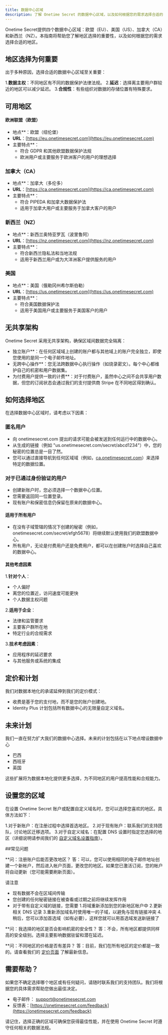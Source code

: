 ```yaml
---
title: 数据中心区域
description: 了解 Onetime Secret 的数据中心区域，以及如何根据您的需求选择合适的区域。
---
```


Onetime Secret提供四个数据中心区域：欧盟（EU）、美国（US）、加拿大（CA）和新西兰（NZ）。本指南将帮助您了解地区选择的重要性，以及如何根据您的需求选择合适的地区。

## 地区选择为何重要

出于多种原因，选择合适的数据中心区域至关重要：

1.**数据主权**：不同地区有不同的数据保护法律法规。
2.**延迟**：选择离主要用户群较近的地区可以减少延迟。
3.**合规性**：有些组织对数据的存储位置有特殊要求。

## 可用地区

#### 欧洲联盟（欧盟）

- 地点**：欧盟（纽伦堡）
- **URL**：[https://eu.onetimesecret.com](https://eu.onetimesecret.com)
- 主要特点**：
  - 符合 GDPR 和其他欧盟数据保护法规
  - 欧洲用户或主要服务于欧洲客户的用户的理想选择

### 加拿大（CA）

- 地点**：加拿大（多伦多）
- **URL**：[https://ca.onetimesecret.com](https://ca.onetimesecret.com)
- 主要特点**：
  - 符合 PIPEDA 和加拿大数据保护法
  - 适用于加拿大用户或主要服务于加拿大客户的用户

### 新西兰（NZ）

- 地点**：新西兰奥特亚罗瓦（波里鲁阿）
- **URL**：[https://nz.onetimesecret.com](https://nz.onetimesecret.com)
- 主要特点**：
  - 符合新西兰隐私法和当地法规
  - 适用于新西兰用户或为大洋洲客户提供服务的用户

### 美国

- 地点**：美国（俄勒冈州希尔斯伯勒）
- **URL**：[https://us.onetimesecret.com](https://us.onetimesecret.com)
- 主要特点**：
  - 符合美国数据保护法
  - 适用于美国用户或主要服务于美国客户的用户

## 无共享架构

Onetime Secret 采用无共享架构，确保区域间数据完全隔离：

- 独立账户**：在任何区域域上创建的账户都与其他域上的账户完全独立，即使您使用的是同一个电子邮件地址。
- 无跨中心操作**：您无法跨数据中心执行操作（如烧录密文）。每个中心都维护自己的机密和用户数据集。
- 为付费用户提供一致的计费**：对于付费账户，虽然中心之间不会共享用户数据，但您的订阅状态会通过我们的支付提供商 Stripe 在不同地区得到确认。

## 如何选择地区

在选择数据中心区域时，请考虑以下因素：

### 匿名用户

- 向 onetimesecret.com 提出的请求可能会被发送到任何运行中的数据中心。
- 从生成的链接（例如 "us.onetimesecret.com/secret/abcd1234"）中，您的秘密的位置总是一目了然。
- 您可以通过直接导航到任何区域域（例如，[ca.onetimesecret.com](https://ca.onetimesecret.com/)）来选择特定的数据位置。

### 对于已通过身份验证的用户

- 创建新账户时，您必须选择一个数据中心位置。
- 您需要返回同一位置登录。
- 现有账户和保密信息仍保留在原来的数据中心。

#### 适用于所有用户

- 在没有子域管辖的情况下创建的秘密（例如，onetimesecret.com/secret/efgh5678）将继续默认使用我们的欧盟数据中心。
- 所有用户，无论是付费用户还是免费用户，都可以在创建账户时选择自己喜欢的数据中心。

#### 其他考虑因素

1.**针对个人**：
   - 个人偏好
   - 离您的位置近，访问速度可能更快
   - 个人数据主权问题

2.**适用于企业**：
   - 法律和监管要求
   - 主要客户群所在地
   - 特定行业的合规需求

3.**技术考虑因素**：
   - 应用程序的延迟要求
   - 与其他服务或系统的集成

## 定价和计划

我们对数据本地化的承诺延伸到我们的定价模式：

- 收费是基于您的支付地，而不是您的账户创建地。
- Identity Plus 计划包括所有数据中心的无限量自定义域名。

## 未来计划

我们一直在努力扩大我们的数据中心选择。未来的计划包括在以下地点增设数据中心

- 巴西
- 西班牙
- 英国

这些扩展将为数据本地化提供更多选择，为不同地区的用户提高性能和合规能力。

## 设置您的区域

在设置 Onetime Secret 账户或配置自定义域名时，您可以选择您喜欢的地区。具体方法如下：

1.对于新账户：在注册过程中选择首选地区。
2.对于现有账户：联系我们的支持团队，讨论地区迁移选项。
3.对于自定义域名：在配置 DNS 设置时指定您选择的地区（详细说明请参阅我们的 [自定义域名设置指南](/docs/custom-domains/setup-guide)）。

##常见问题

**问：注册账户后能否更改地区？
答：可以，您可以使用相同的电子邮件地址创建一个新帐户，然后进入帐户页面，更改您的地区。如果您已激活订阅，您的帐户将自动更新（您可能需要刷新页面）。

请注意
- 现有数据不会在区域间传输
- 您创建的任何秘密链接在被查看或过期之前将继续发挥作用
- 对于带有自定义域的链接，您需要
  1.将域重新添加到您的新地区帐户中
  2.更新相关 DNS 记录
  3.重新添加域名时使用唯一的子域，以避免与现有链接冲突
  4.稍后，您可以添加首选域（如有必要），这样您就可以用首选域发送新链接了

**问：我选择的地区是否会影响机密的安全性？
答：不会，所有地区都提供同样高的安全级别。选择主要影响数据驻留和潜在延迟。

**问：不同地区的价格是否有差异？
答：目前，我们在所有地区的定价都是一致的。请查看我们的 [定价页面](https://onetimesecret.com/pricing) 了解最新信息。

## 需要帮助？

如果您不确定选择哪个地区或有任何疑问，请随时联系我们的支持团队。我们将根据您的具体需求帮助您做出最佳决定。

- 电子邮件： support@onetimesecret.com
- 反馈表：[https://onetimesecret.com/feedback](https://onetimesecret.com/feedback)

请记住，选择正确的区域可确保您获得最佳性能，并在使用 Onetime Secret 时遵守任何相关的数据法规。
